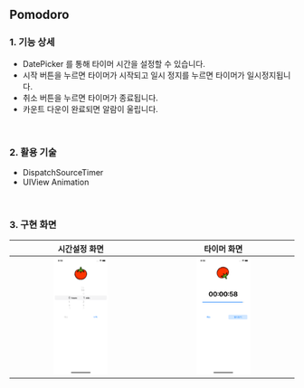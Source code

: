 ## Pomodoro

### 1. 기능 상세

- DatePicker 를 통해 타이머 시간을 설정할 수 있습니다.
- 시작 버튼을 누르면 타이머가 시작되고 일시 정지를 누르면 타이머가 일시정지됩니다.
- 취소 버튼을 누르면 타이머가 종료됩니다.
- 카운트 다운이 완료되면 알람이 울립니다.

​    

### 2. 활용 기술

- DispatchSourceTimer
- UIView Animation

   

​     

### 3. 구현 화면

|                  시간설정 화면                   |                   타이머 화면                    |
| :----------------------------------------------: | :----------------------------------------------: |
| <img src="./images/pomodoro_01.png" width="40%"> | <img src="./images/pomodoro_02.png" width="40%"> |

